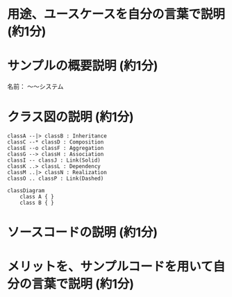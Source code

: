 # 用途、ユースケースを自分の言葉で説明 (約1分)

# サンプルの概要説明 (約1分)
名前： 〜〜システム

# クラス図の説明 (約1分)
    classA --|> classB : Inheritance
    classC --* classD : Composition
    classE --o classF : Aggregation
    classG --> classH : Association
    classI -- classJ : Link(Solid)
    classK ..> classL : Dependency
    classM ..|> classN : Realization
    classO .. classP : Link(Dashed)
```mermaid
classDiagram
    class A { }
    class B { }
```
# ソースコードの説明 (約1分)

# メリットを、サンプルコードを用いて自分の言葉で説明 (約1分)
